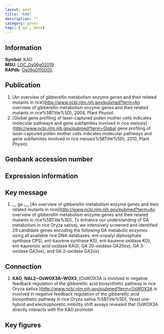 ```yaml
---
layout: post
title: "KAO"
description: ""
category: genes
tags: [ ga , Gene]
---
```


## Information
__Symbol__: KAO  
__MSU__: [LOC_Os06g02019](http://rice.plantbiology.msu.edu/cgi-bin/ORF_infopage.cgi?orf=LOC_Os06g02019)  
__RAPdb__: [Os06g0110000](http://rapdb.dna.affrc.go.jp/viewer/gbrowse_details/irgsp1?name=Os06g0110000)  

## Publication
1. [An overview of gibberellin metabolism enzyme genes and their related mutants in rice](http://www.ncbi.nlm.nih.gov/pubmed?term=An overview of gibberellin metabolism enzyme genes and their related mutants in rice%5BTitle%5D), 2004, Plant Physiol.
2. [Global gene profiling of laser-captured pollen mother cells indicates molecular pathways and gene subfamilies involved in rice meiosis](http://www.ncbi.nlm.nih.gov/pubmed?term=Global gene profiling of laser-captured pollen mother cells indicates molecular pathways and gene subfamilies involved in rice meiosis%5BTitle%5D), 2010, Plant Physiol.

## Genbank accession number

## Expression information

## Key message
1. __ ga __, [An overview of gibberellin metabolism enzyme genes and their related mutants in rice](http://www.ncbi.nlm.nih.gov/pubmed?term=An overview of gibberellin metabolism enzyme genes and their related mutants in rice%5BTitle%5D), To enhance our understanding of GA metabolism in rice Oryza sativa), we intensively screened and identified 29 candidate genes encoding the following GA metabolic enzymes using all available rice DNA databases: ent-copalyl diphosphate synthase CPS), ent-kaurene synthase KS), ent-kaurene oxidase KO), ent-kaurenoic acid oxidase KAO), GA 20-oxidase GA20ox), GA 3-oxidase GA3ox), and GA 2-oxidase GA2ox)  

## Connection
1. __KAO__, __NAL2~OsWOX3A~WOX3__, [OsWOX3A is involved in negative feedback regulation of the gibberellic acid biosynthetic pathway in rice Oryza sativa.](http://www.ncbi.nlm.nih.gov/pubmed?term=OsWOX3A is involved in negative feedback regulation of the gibberellic acid biosynthetic pathway in rice Oryza sativa.%5BTitle%5D),  Yeast one-hybrid and electrophoretic mobility shift assays revealed that OsWOX3A directly interacts with the KAO promoter

## Key figures


